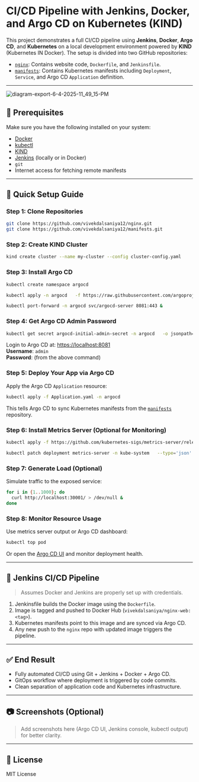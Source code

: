 
# CI/CD Pipeline with Jenkins, Docker, and Argo CD on Kubernetes (KIND)

This project demonstrates a full CI/CD pipeline using **Jenkins**, **Docker**, **Argo CD**, and **Kubernetes** on a local development environment powered by **KIND** (Kubernetes IN Docker). The setup is divided into two GitHub repositories:

- [`nginx`](https://github.com/vivekdalsaniya12/nginx): Contains website code, `Dockerfile`, and `Jenkinsfile`.
- [`manifests`](https://github.com/vivekdalsaniya12/manifests): Contains Kubernetes manifests including `Deployment`, `Service`, and Argo CD `Application` definition.

---

![diagram-export-6-4-2025-11_49_15-PM](https://github.com/user-attachments/assets/d874468b-1a62-47ef-99b0-dd26b473bd71)


## 🔧 Prerequisites

Make sure you have the following installed on your system:

- [Docker](https://www.docker.com/)
- [kubectl](https://kubernetes.io/docs/tasks/tools/)
- [KIND](https://kind.sigs.k8s.io/)
- [Jenkins](https://www.jenkins.io/) (locally or in Docker)
- `git`
- Internet access for fetching remote manifests

---

## 🚀 Quick Setup Guide

### Step 1: Clone Repositories

```bash
git clone https://github.com/vivekdalsaniya12/nginx.git
git clone https://github.com/vivekdalsaniya12/manifests.git
```

### Step 2: Create KIND Cluster

```bash
kind create cluster --name my-cluster --config cluster-config.yaml
```

### Step 3: Install Argo CD

```bash
kubectl create namespace argocd

kubectl apply -n argocd   -f https://raw.githubusercontent.com/argoproj/argo-cd/stable/manifests/install.yaml

kubectl port-forward -n argocd svc/argocd-server 8081:443 &
```

### Step 4: Get Argo CD Admin Password

```bash
kubectl get secret argocd-initial-admin-secret -n argocd   -o jsonpath="{.data.password}" | base64 -d && echo
```

Login to Argo CD at: [https://localhost:8081](https://localhost:8081)  
**Username**: `admin`  
**Password**: (from the above command)

### Step 5: Deploy Your App via Argo CD

Apply the Argo CD `Application` resource:

```bash
kubectl apply -f Application.yaml -n argocd
```

This tells Argo CD to sync Kubernetes manifests from the [`manifests`](https://github.com/vivekdalsaniya12/manifests) repository.

### Step 6: Install Metrics Server (Optional for Monitoring)

```bash
kubectl apply -f https://github.com/kubernetes-sigs/metrics-server/releases/latest/download/components.yaml

kubectl patch deployment metrics-server -n kube-system   --type='json' -p='[{"op":"add","path":"/spec/template/spec/containers/0/args/-","value":"--kubelet-insecure-tls"}]'
```

### Step 7: Generate Load (Optional)

Simulate traffic to the exposed service:

```bash
for i in {1..1000}; do
  curl http://localhost:30001/ > /dev/null &
done
```

### Step 8: Monitor Resource Usage

Use metrics server output or Argo CD dashboard:

```bash
kubectl top pod
```

Or open the [Argo CD UI](https://localhost:8081) and monitor deployment health.

---

## 🧪 Jenkins CI/CD Pipeline

> Assumes Docker and Jenkins are properly set up with credentials.

1. Jenkinsfile builds the Docker image using the `Dockerfile`.
2. Image is tagged and pushed to Docker Hub (`vivekdalsaniya/nginx-web:<tag>`).
3. Kubernetes manifests point to this image and are synced via Argo CD.
4. Any new push to the `nginx` repo with updated image triggers the pipeline.

---

## ✅ End Result

- Fully automated CI/CD using Git + Jenkins + Docker + Argo CD.
- GitOps workflow where deployment is triggered by code commits.
- Clean separation of application code and Kubernetes infrastructure.

---

## 📷 Screenshots (Optional)

> Add screenshots here (Argo CD UI, Jenkins console, kubectl output) for better clarity.

---

## 📄 License

MIT License
